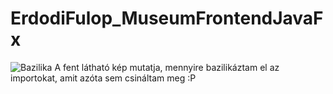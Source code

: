 # ErdodiFulop_MuseumFrontendJavaFx
![Bazilika](https://upload.wikimedia.org/wikipedia/commons/thumb/e/e8/Saint_Stephen%27s_Basilica_Budapest.jpg/1200px-Saint_Stephen%27s_Basilica_Budapest.jpg)
A fent látható kép mutatja, mennyire bazilikáztam el az importokat, amit azóta sem csináltam meg :P
